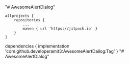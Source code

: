 "# AwesomeAlertDialog" 

	allprojects {
		repositories {
			...
			maven { url 'https://jitpack.io' }
		}
	}
  dependencies {
	        implementation 'com.github.developeramit3:AwesomeAlertDailog:Tag'
	}
"# AwesomeAlertDialog" 
